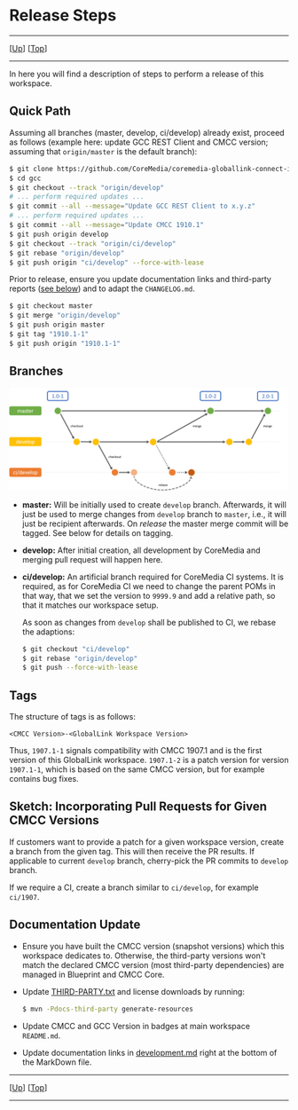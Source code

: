 # Release Steps

--------------------------------------------------------------------------------

\[[Up](README.md)\] \[[Top](#top)\]

--------------------------------------------------------------------------------

In here you will find a description of steps to perform a release
of this workspace.

## Quick Path

Assuming all branches (master, develop, ci/develop) already exist, proceed as
follows (example here: update GCC REST Client and CMCC version; assuming
that `origin/master` is the default branch):

```bash
$ git clone https://github.com/CoreMedia/coremedia-globallink-connect-integration.git gcc
$ cd gcc
$ git checkout --track "origin/develop"
# ... perform required updates ...
$ git commit --all --message="Update GCC REST Client to x.y.z"
# ... perform required updates ...
$ git commit --all --message="Update CMCC 1910.1"
$ git push origin develop 
$ git checkout --track "origin/ci/develop"
$ git rebase "origin/develop"
$ git push origin "ci/develop" --force-with-lease
```

Prior to release, ensure you update documentation links and third-party reports
([see below](#documentation-update)) and to adapt the `CHANGELOG.md`.

```bash
$ git checkout master
$ git merge "origin/develop"
$ git push origin master
$ git tag "1910.1-1"
$ git push origin "1910.1-1"
```

## Branches

![Branch Model](../img/branch-model.png)

* **master:** Will be initially used to create `develop` branch. Afterwards,
    it will just be used to merge changes from `develop` branch to `master`,
    i.e., it will just be recipient afterwards. On _release_ the master merge
    commit will be tagged. See below for details on tagging.

* **develop:** After initial creation, all development by CoreMedia and
    merging pull request will happen here.

* **ci/develop:** An artificial branch required for CoreMedia CI systems. It is
    required, as for CoreMedia CI we need to change the parent POMs in that way,
    that we set the version to `9999.9` and add a relative path, so that
    it matches our workspace setup.
    
    As soon as changes from `develop` shall be published to CI, we rebase
    the adaptions:
    
    ```bash
    $ git checkout "ci/develop"
    $ git rebase "origin/develop"
    $ git push --force-with-lease
    ```

## Tags

The structure of tags is as follows:

```text
<CMCC Version>-<GlobalLink Workspace Version>
```

Thus, `1907.1-1` signals compatibility with CMCC 1907.1 and is the first
version of this GlobalLink workspace. `1907.1-2` is a patch version for
version `1907.1-1`, which is based on the same CMCC version, but for example
contains bug fixes.

## Sketch: Incorporating Pull Requests for Given CMCC Versions

If customers want to provide a patch for a given workspace version, create
a branch from the given tag. This will then receive the PR results. If
applicable to current `develop` branch, cherry-pick the PR commits to
`develop` branch.

If we require a CI, create a branch similar to `ci/develop`, for example
`ci/1907`.

## Documentation Update

* Ensure you have built the CMCC version (snapshot versions) which this
    workspace dedicates to. Otherwise, the third-party versions won't
    match the declared CMCC version (most third-party dependencies)
    are managed in Blueprint and CMCC Core.

* Update [THIRD-PARTY.txt](../THIRD-PARTY.txt) and license downloads by running:

    ```bash
    $ mvn -Pdocs-third-party generate-resources
    ```

* Update CMCC and GCC Version in badges at main workspace `README.md`.

* Update documentation links in [development.md](../development.md) right at
    the bottom of the MarkDown file.

--------------------------------------------------------------------------------

\[[Up](README.md)\] \[[Top](#top)\]

--------------------------------------------------------------------------------
